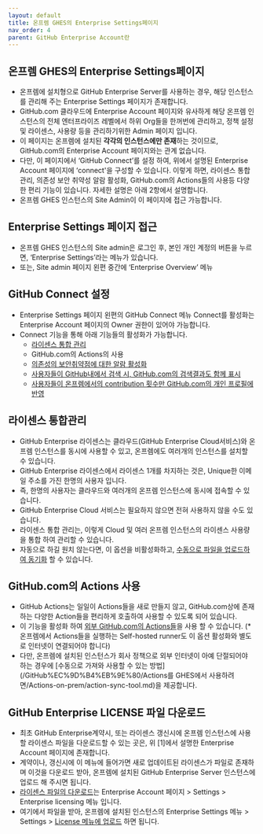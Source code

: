 ```yaml
---
layout: default
title: 온프렘 GHES의 Enterprise Settings페이지
nav_order: 4
parent: GitHub Enterprise Account란
---
```


## 온프렘 GHES의 Enterprise Settings페이지
  - 온프렘에 설치형으로 GitHub Enterprise Server를 사용하는 경우, 해당 인스턴스를 관리해 주는 Enterprise Settings 페이지가 존재합니다.
  - GitHub.com 클라우드에 Enterprise Account 페이지와 유사하게 해당 온프렘 인스턴스의 전체 엔터프라이즈 레벨에서 하위 Org들을 한꺼번에 관리하고, 정책 설정 및 라이센스, 사용량 등을 관리하기위한 Admin 페이지 입니다. 
  - 이 페이지는 온프렘에 설치된 **각각의 인스턴스에만 존재**하는 것이므로, GitHub.com의 Enterprise Account 페이지와는 관계 없습니다.
  - 다만, 이 페이지에서 ‘GitHub Connect’를 설정 하여, 위에서 설명된 Enterprise Account 페이지에 ‘connect'을 구성할 수 있습니다. 이렇게 하면, 라이센스 통합관리, 의존성 보안 취약성 알람 활성화, GitHub.com의 Actions들의 사용등 다양한 편리 기능이 있습니다. 자세한 설명은 아래 2항에서 설명합니다.
  - 온프렘 GHES 인스턴스의 Site Admin이 이 페이지에 접근 가능합니다.

## Enterprise Settings 페이지 접근
  - 온프렘 GHES 인스턴스의 Site admin은 로그인 후, 본인 개인 계정의 버튼을 누르면, ‘Enterprise Settings’라는 메뉴가 있습니다.
  - 또는, Site admin 페이지 왼편 중간에 ‘Enterprise Overview’ 메뉴

## GitHub Connect 설정
  - Enterprise Settings 페이지 왼편의 GitHub Connect 메뉴 Connect를 활성화는 Enterprise Account 페이지의 Owner 권한이 있어야 가능합니다.
  - Connect 기능을 통해 아래 기능들의 활성화가 가능합니다.
     - [라이센스 통합 관리](https://docs.github.com/en/enterprise-server@latest/admin/configuration/managing-connections-between-your-enterprise-accounts/enabling-automatic-user-license-sync-between-github-enterprise-server-and-github-enterprise-cloud)
     - GitHub.com의 Actions의 사용
     - [의존성의 보안취약점에 대한 알람 활성화](https://docs.github.com/en/enterprise-server@latest/admin/configuration/managing-connections-between-your-enterprise-accounts/enabling-the-dependency-graph-and-dependabot-alerts-on-your-enterprise-account)
     - [사용자들이 GitHub내에서 검색 시, GitHub.com의 검색결과도 함께 표시](https://docs.github.com/en/enterprise-server@latest/admin/configuration/managing-connections-between-your-enterprise-accounts/enabling-unified-search-between-your-enterprise-account-and-githubcom)
     - [사용자들이 온프렘에서의 contribution 횟수만 GitHub.com의 개인 프로필에 반영](https://docs.github.com/en/enterprise-server@latest/admin/configuration/managing-connections-between-your-enterprise-accounts/enabling-unified-contributions-between-your-enterprise-account-and-githubcom)

## 라이센스 통합관리
  - GitHub Enterprise 라이센스는 클라우드(GitHub Enterprise Cloud서비스)와 온프렘 인스턴스를 동시에 사용할 수 있고, 온프렘에도 여러개의 인스턴스를 설치할 수 있습니다.
  - GitHub Enterprise 라이센스에서 라이센스 1개를 차지하는 것은, Unique한 이메일 주소를 가진 한명의 사용자 입니다.
  - 즉, 한명의 사용자는 클라우드와 여러개의 온프렘 인스턴스에 동시에 접속할 수 있습니다.
  - GitHub Enterprise Cloud 서비스는 필요하지 않으면 전혀 사용하지 않을 수도 있습니다.
  - 라이센스 통합 관리는, 이렇게 Cloud 및 여러 온프렘 인스턴스의 라이센스 사용량을 통합 하여 관리할 수 있습니다.
  - 자동으로 하길 원치 않는다면, 이 옵션을 비활성화하고, [수동으로 파일을 업로드하여 동기화](https://docs.github.com/en/enterprise-server@latest/billing/managing-your-license-for-github-enterprise/syncing-license-usage-between-github-enterprise-server-and-github-enterprise-cloud#manually-syncing-license-usage) 할 수 있습니다.

## GitHub.com의 Actions 사용
  - GitHub Actions는 일일이 Actions들을 새로 만들지 않고, GitHub.com상에 존재하는 다양한 Action들을 편리하게 호출하여 사용할 수 있도록 되어 있습니다.
  - 이 기능을 활성화 하여 [외부 GitHub.com의 Actions들](https://github.com/marketplace?category=&query=&type=actions&verification=)을 사용 할 수 있습니다. (*온프렘에서 Actions들을 실행하는 Self-hosted runner도 이 옵션 활성화와 별도로 인터넷이 연결되어야 합니다)
  - 다만, 온프렘에 설치된 인스턴스가 회사 정책으로 외부 인터넷이 아예 단절되어야 하는 경우에 [수동으로 가져와 사용할 수 있는 방법](/GitHub%EC%9D%B4%EB%9E%80/Actions를 GHES에서 사용하려면/Actions-on-prem/action-sync-tool.md)을 제공합니다.

## GitHub Enterprise LICENSE 파일 다운로드
  - 최초 GitHub Enterprise계약시, 또는 라이센스 갱신시에 온프렘 인스턴스에 사용할 라이센스 파일을 다운로드할 수 있는 곳은, 위 [1]에서 설명한 Enterprise Account 페이지에 존재합니다.
  - 계약이나, 갱신시에 이 메뉴에 들어가면 새로 업데이트된 라이센스가 파일로 존재하며 이것을 다운로드 받아, 온프렘에 설치된 GitHub Enterprise Server 인스턴스에 업로드 해 주시면 됩니다.
  - [라이센스 파일의 다운로드](https://docs.github.com/en/enterprise-server@latest/billing/managing-your-license-for-github-enterprise/downloading-your-license-for-github-enterprise)는 Enterprise Account 페이지 > Settings > Enterprise licensing 메뉴 입니다.
  - 여기에서 파일을 받아, 온프렘에 설치된 인스턴스의 Enterprise Settings 메뉴 > Settings > [License 메뉴에 업로드](https://docs.github.com/en/enterprise-server@latest/billing/managing-your-license-for-github-enterprise/uploading-a-new-license-to-github-enterprise-server) 하면 됩니다.